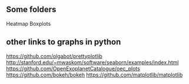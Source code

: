 ## Some folders
Heatmap
Boxplots
## other links to graphs in python
https://github.com/olgabot/prettyplotlib
http://stanford.edu/~mwaskom/software/seaborn/examples/index.html
https://github.com/OpenExoplanetCatalogue/oec_plots
https://github.com/bokeh/bokeh
https://github.com/matplotlib/matplotlib
